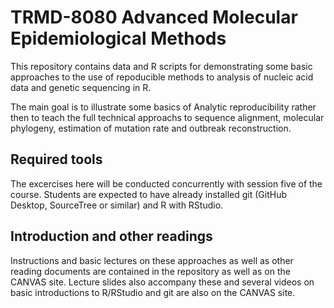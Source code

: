 # TRMD-8080 Advanced Molecular Epidemiological Methods

This repository contains data and R scripts for demonstrating 
some basic approaches to the use of repoducible methods to analysis
of nucleic acid data and genetic sequencing in R. 

The main goal is to illustrate some basics of Analytic reproducibility 
rather then to teach the full technical approachs to sequence alignment, 
molecular phylogeny, estimation of mutation rate and outbreak reconstruction. 

## Required tools 

The excercises here will be conducted concurrently with session five 
of the course. Students are expected to have already installed git 
(GitHub Desktop, SourceTree or similar) and R with RStudio. 

## Introduction and other readings
Instructions and basic lectures on these approaches as well as other reading
 documents are contained in the repository as well as on the CANVAS site. 
 Lecture slides also accompany these and several videos on basic introductions
 to R/RStudio and git are also on the CANVAS site.
 